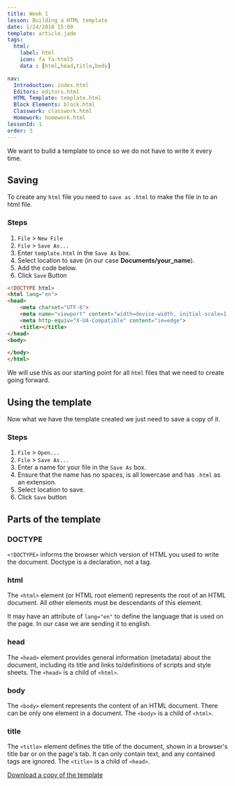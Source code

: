 ```yaml
---
title: Week 1
lesson: Building a HTML template
date: 1/24/2018 15:00
template: article.jade
tags:
  html:
    label: html
    icon: fa fa-html5
    data : [html,head,title,body]

nav:
  Introduction: index.html
  Editors: editors.html
  HTML Template: template.html
  Block Elements: block.html
  Classwork: classwork.html
  Homework: homework.html
lessonId: 1
order: 3
---
```


We want to build a template to once so we do not have to write it every time.

## Saving

To create any `html` file you need to `save as` `.html` to make the file in to an html file.

### Steps

1.  `File` > `New File`
2.  `File` > `Save As...`
3.  Enter `template.html` in the `Save As` box.
4.  Select location to save (in our case **Documents/your_name**).
5.  Add the code below.
6.  Click `Save` Button

```html
<!DOCTYPE html>
<html lang="en">
<head>
	<meta charset="UTF-8">
	<meta name="viewport" content="width=device-width, initial-scale=1.0">
	<meta http-equiv="X-UA-Compatible" content="ie=edge">
	<title></title>
</head>
<body>

</body>
</html>
```

We will use this as our starting point for all `html` files that we need to create going forward.

## Using the template

Now what we have the template created we just need to save a copy of it.

### Steps

1.  `File` > `Open...`
2.  `File` > `Save As...`
3.  Enter a name for your file in the `Save As` box.
4.  Ensure that the name has no spaces, is all lowercase and has `.html` as an extension.
5.  Select location to save.
6.  Click `Save` button

## Parts of the template

### DOCTYPE

`<!DOCTYPE>` informs the browser which version of HTML you used to write the document. Doctype is a declaration, not a tag.

### html

The `<html>` element (or HTML root element) represents the root of an HTML document. All other elements must be descendants of this element.

It may have an attribute of `lang="en"` to define the language that is used on the page. In our case we are sending it to english.

### head

The `<head>` element provides general information (metadata) about the document, including its title and links to/definitions of scripts and style sheets. The `<head>` is a child of `<html>`.

### body

The `<body>` element represents the content of an HTML document. There can be only one <body> element in a document. The `<body>` is a child of `<html>`.

### title

The `<title>` element defines the title of the document, shown in a browser's title bar or on the page's tab. It can only contain text, and any contained tags are ignored. The `<title>` is a child of `<head>`.

[Download a copy of the template](template.txt)
